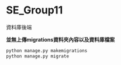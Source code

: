 # SE_Group11
資料庫後端

**並無上傳migrations資料夾內容以及資料庫檔案**
```python
python manage.py makemigrations
python manage.py migrate
```